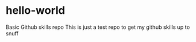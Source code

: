 # hello-world
Basic Github skills repo
This is just a test repo to get my github skills up to snuff
